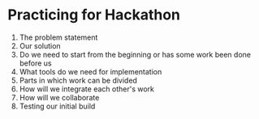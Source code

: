 # Practicing for Hackathon
1. The problem statement
2. Our solution
3. Do we need to start from the beginning or has some work been done before us
4. What tools do we need for implementation
5. Parts in which work can be divided
6. How will we integrate each other's work
7. How will we collaborate
7. Testing our initial build
